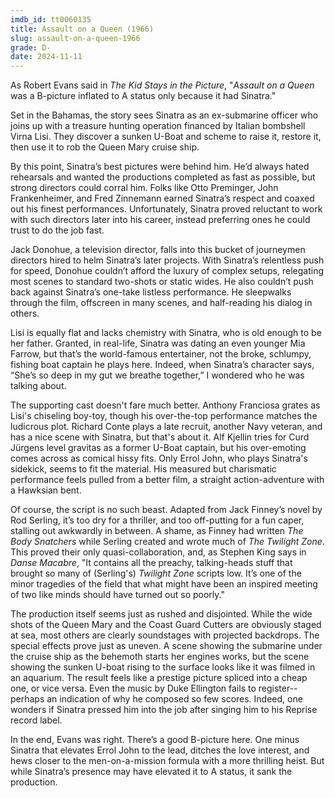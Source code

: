 ```yaml
---
imdb_id: tt0060135
title: Assault on a Queen (1966)
slug: assault-on-a-queen-1966
grade: D-
date: 2024-11-11
---
```


As Robert Evans said in _The Kid Stays in the Picture_, "_Assault on a Queen_ was a B-picture inflated to A status only because it had Sinatra."

Set in the Bahamas, the story sees Sinatra as an ex-submarine officer who joins up with a treasure hunting operation financed by Italian bombshell Virna Lisi. They discover a sunken U-Boat and scheme to raise it, restore it, then use it to rob the Queen Mary cruise ship.

By this point, Sinatra’s best pictures were behind him. He’d always hated rehearsals and wanted the productions completed as fast as possible, but strong directors could corral him. Folks like Otto Preminger, John Frankenheimer, and Fred Zinnemann earned Sinatra’s respect and coaxed out his finest performances. Unfortunately, Sinatra proved reluctant to work with such directors later into his career, instead preferring ones he could trust to do the job fast.

Jack Donohue, a television director, falls into this bucket of journeymen directors hired to helm Sinatra’s later projects. With Sinatra’s relentless push for speed, Donohue couldn’t afford the luxury of complex setups, relegating most scenes to standard two-shots or static wides. He also couldn’t push back against Sinatra’s one-take listless performance. He sleepwalks through the film, offscreen in many scenes, and half-reading his dialog in others.

Lisi is equally flat and lacks chemistry with Sinatra, who is old enough to be her father. Granted, in real-life, Sinatra was dating an even younger Mia Farrow, but that’s the world-famous entertainer, not the broke, schlumpy, fishing boat captain he plays here. Indeed, when Sinatra’s character says, “She’s so deep in my gut we breathe together,” I wondered who he was talking about.

The supporting cast doesn't fare much better. Anthony Franciosa grates as Lisi's chiseling boy-toy, though his over-the-top performance matches the ludicrous plot. Richard Conte plays a late recruit, another Navy veteran, and has a nice scene with Sinatra, but that's about it. Alf Kjellin tries for Curd Jürgens level gravitas as a former U-Boat captain, but his over-emoting comes across as comical hissy fits. Only Errol John, who plays Sinatra's sidekick, seems to fit the material. His measured but charismatic performance feels pulled from a better film, a straight action-adventure with a Hawksian bent.

Of course, the script is no such beast. Adapted from Jack Finney’s novel by Rod Serling, it’s too dry for a thriller, and too off-putting for a fun caper, stalling out awkwardly in between. A shame, as Finney had written _The Body Snatchers_ while Serling created and wrote much of _The Twilight Zone_. This proved their only quasi-collaboration, and, as Stephen King says in _Danse Macabre_, "It contains all the preachy, talking-heads stuff that brought so many of (Serling's) _Twilight Zone_ scripts low. It’s one of the minor tragedies of the field that what might have been an inspired meeting of two like minds should have turned out so poorly."

The production itself seems just as rushed and disjointed. While the wide shots of the Queen Mary and the Coast Guard Cutters are obviously staged at sea, most others are clearly soundstages with projected backdrops. The special effects prove just as uneven. A scene showing the submarine under the cruise ship as the behemoth starts her engines works, but the scene showing the sunken U-boat rising to the surface looks like it was filmed in an aquarium. The result feels like a prestige picture spliced into a cheap one, or vice versa. Even the music by Duke Ellington fails to register--perhaps an indication of why he composed so few scores. Indeed, one wonders if Sinatra pressed him into the job after singing him to his Reprise record label.

In the end, Evans was right. There’s a good B-picture here. One minus Sinatra that elevates Errol John to the lead, ditches the love interest, and hews closer to the men-on-a-mission formula with a more thrilling heist. But while Sinatra’s presence may have elevated it to A status, it sank the production.

